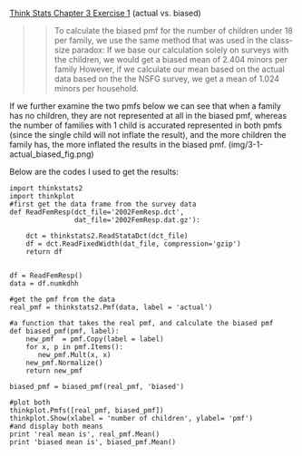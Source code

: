 [Think Stats Chapter 3 Exercise 1](http://greenteapress.com/thinkstats2/html/thinkstats2004.html#toc31) (actual vs. biased)

>> To calculate the biased pmf for the number of children under 18 per family, we use the same method that was used in the class-size paradox:
If we base our calculation solely on surveys with the children, we would get a biased mean of 2.404 minors per family
However, if we calculate our mean based on the actual data based on the the NSFG survey, we get a mean of 1.024 minors per household.

If we further examine the two pmfs below we can see that when a family has no children, they are not represented at all in the biased pmf, whereas the number of families with 1 child is accurated represented in both pmfs (since the single child will not inflate the result), and the more children the family has, the more inflated the results in the biased pmf.
(img/3-1-actual_biased_fig.png)  


Below are the codes I used to get the results:
```
import thinkstats2
import thinkplot
#first get the data frame from the survey data
def ReadFemResp(dct_file='2002FemResp.dct',
                dat_file='2002FemResp.dat.gz'):
   
    dct = thinkstats2.ReadStataDct(dct_file)
    df = dct.ReadFixedWidth(dat_file, compression='gzip')
    return df
    

df = ReadFemResp()
data = df.numkdhh

#get the pmf from the data
real_pmf = thinkstats2.Pmf(data, label = 'actual')

#a function that takes the real pmf, and calculate the biased pmf
def biased_pmf(pmf, label):
    new_pmf  = pmf.Copy(label = label)
    for x, p in pmf.Items():
       new_pmf.Mult(x, x)
    new_pmf.Normalize()
    return new_pmf

biased_pmf = biased_pmf(real_pmf, 'biased')

#plot both
thinkplot.Pmfs([real_pmf, biased_pmf])
thinkplot.Show(xlabel = 'number of children', ylabel= 'pmf')
#and display both means
print 'real mean is', real_pmf.Mean()
print 'biased mean is', biased_pmf.Mean()

```
